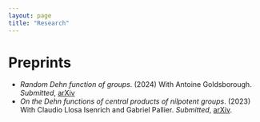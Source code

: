 ```yaml
---
layout: page
title: "Research"
---
```


# Preprints

* _Random Dehn function of groups_. (2024) With Antoine Goldsborough. _Submitted_, [arXiv][RandomDehn]
* _On the Dehn functions of central products of nilpotent groups_. (2023) With Claudio Llosa Isenrich and Gabriel Pallier. _Submitted_, [arXiv][CentralDehn].


[CentralDehn]: https://arxiv.org/abs/2310.11144
[RandomDehn]: https://arxiv.org/abs/2411.12715 

